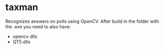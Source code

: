 taxman
======

Recognizes answers on polls using OpenCV.
After build in the folder with the .exe you need to also have:
- opencv dlls
- QT5 dlls